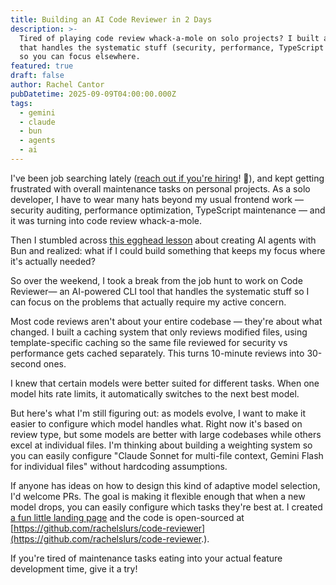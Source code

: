 ```yaml
---
title: Building an AI Code Reviewer in 2 Days
description: >-
  Tired of playing code review whack-a-mole on solo projects? I built an AI tool
  that handles the systematic stuff (security, performance, TypeScript issues)
  so you can focus elsewhere.
featured: true
draft: false
author: Rachel Cantor
pubDatetime: 2025-09-09T04:00:00.000Z
tags:
  - gemini
  - claude
  - bun
  - agents
  - ai
---
```


I've been job searching lately ([reach out if you're hiring](linkedin.com/in/rachelcantor "reach out if you're hiring!")! 👋), and kept getting frustrated with overall maintenance tasks on personal projects. As a solo developer, I have to wear many hats beyond my usual frontend work — security auditing, performance optimization, TypeScript maintenance — and it was turning into code review whack-a-mole.

Then I stumbled across [this egghead lesson](https://egghead.io/courses/claude-code-automation-cookbook-recipes-for-ai-agents~tsilh "this egghead lesson") about creating AI agents with Bun and realized: what if I could build something that keeps my focus where it's actually needed?

So over the weekend, I took a break from the job hunt to work on Code Reviewer— an AI-powered CLI tool that handles the systematic stuff so I can focus on the problems that actually require my active concern.

Most code reviews aren't about your entire codebase — they're about what changed. I built a caching system that only reviews modified files, using template-specific caching so the same file reviewed for security vs performance gets cached separately. This turns 10-minute reviews into 30-second ones.

I knew that certain models were better suited for different tasks. When one model hits rate limits, it automatically switches to the next best model. 

But here's what I'm still figuring out: as models evolve, I want to make it easier to configure which model handles what. Right now it's based on review type, but some models are better with large codebases while others excel at individual files. I'm thinking about building a weighting system so you can easily configure "Claude Sonnet for multi-file context, Gemini Flash for individual files" without hardcoding assumptions.

If anyone has ideas on how to design this kind of adaptive model selection, I'd welcome PRs. The goal is making it flexible enough that when a new model drops, you can easily configure which tasks they're best at. I created [a fun little landing page](https://rachelslurs.github.io/code-reviewer/ "a fun little landing page") and the code is open-sourced at [https://github.com/rachelslurs/code-reviewer](https://github.com/rachelslurs/code-reviewer.).

If you're tired of maintenance tasks eating into your actual feature development time, give it a try!
